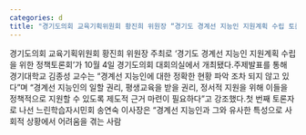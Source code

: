 ```yaml
---
categories: d
title: "경기도의회 교육기획위원회 황진희 위원장 “경기도 경계선 지능인 지원계획 수립 토론회” 개최"
---
```

경기도의회 교육기획위원회 황진희 위원장 주최로 ‘경기도 경계선 지능인 지원계획 수립을 위한 정책토론회’가 10월 4일 경기도의회 대회의실에서 개최됐다.주제발표를 통해 경기대학교 김종성 교수는 “경계선 지능인에 대한 정확한 현황 파악 조차 되지 않고 있다”며 “경계선 지능인의 일할 권리, 평생교육을 받을 권리, 정서적 지원을 위해 이들을 정책적으로 지원할 수 있도록 제도적 근거 마련이 필요하다”고 강조했다.첫 번째 토론자로 나선 느린학습자시민회 송연숙 이사장은 “경계선 지능인과 그와 유사한 특성으로 사회적 상황에서 어려움을 겪는 사람